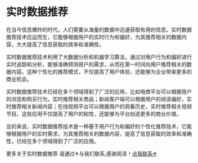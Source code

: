 # 实时数据推荐

在当今信息爆炸的时代，人们需要从海量的数据中迅速获取有用的信息。实时数据推荐技术应运而生，它能够根据用户的实时行为和偏好，为其推荐相关的数据内容，大大提高了信息获取的效率和准确性。

实时数据推荐技术利用了大数据分析和机器学习算法，通过对用户行为和偏好进行实时追踪和分析，能够准确预测用户的需求，从而在第一时间向用户推荐相关的数据内容。这种个性化的推荐模式，不仅提高了用户体验，还能够为企业带来更多的商业机会。

实时数据推荐技术已经在多个领域得到了广泛的应用，比如电商平台可以根据用户的浏览和购买行为，实时推荐相关商品；新闻客户端可以根据用户的阅读偏好，实时推荐相关新闻内容；在线视频平台可以根据用户的观看历史，实时推荐相关视频节目。这些应用不仅提高了用户的粘性，还能够为平台创造更多的商业价值。

总的来说，实时数据推荐技术是一种基于用户行为和偏好的个性化推荐技术，它能够根据用户的实时需求，为其推荐相关的数据内容，提高了信息获取的效率和准确性，已经在多个领域得到了广泛的应用。

更多关于实时数据推荐 请通过✈与我们联系,感谢阅读！[点我联系✈](https://bbs.G208.com)